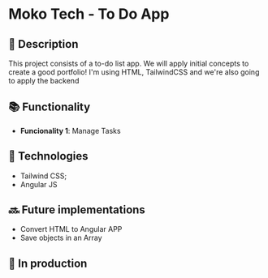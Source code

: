 # Moko Tech - To Do App

## :memo: Description
This project consists of a to-do list app. We will apply initial concepts to create a good portfolio! I'm using HTML, TailwindCSS and we're also going to apply the backend

## :books: Functionality
* <b>Funcionality 1</b>: Manage Tasks

## :wrench: Technologies
* Tailwind CSS;
* Angular JS

## :soon: Future implementations
* Convert HTML to Angular APP
* Save objects in an Array

## :dart: In production
